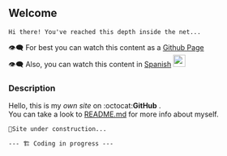 ## Welcome
`Hi there! You've reached this depth inside the net...`       

👁‍🗨 For best you can watch this content as a [Github Page](https://pedroescribanomendez.github.io/Me/)      
👁‍🗨 Also, you can watch this content in [Spanish](https://pedroescribanomendez.github.io/Yo/) <img src="https://user-images.githubusercontent.com/84480770/119225663-6180e580-bb05-11eb-9e87-f83e12a40f7c.png" width="24" height="24" /> 

### Description
Hello, this is my _own_ _site_ on  :octocat:**GitHub** .  
You can take a look to [README.md](https://github.com/PedroEscribanoMendez/Me/blob/gh-pages/README.md) for more info about myself.  
 

```markdown
🚧Site under construction...

--- 🏗 Coding in progress ---
```
